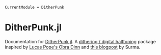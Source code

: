 ```@meta
CurrentModule = DitherPunk
```

# DitherPunk.jl

Documentation for [DitherPunk.jl](https://github.com/adrhill/DitherPunk.jl).
A [dithering / digital halftoning](https://en.wikipedia.org/wiki/Dither) package inspired by [Lucas Pope's Obra Dinn](https://obradinn.com) and [this blogpost](https://surma.dev/things/ditherpunk/) by Surma.